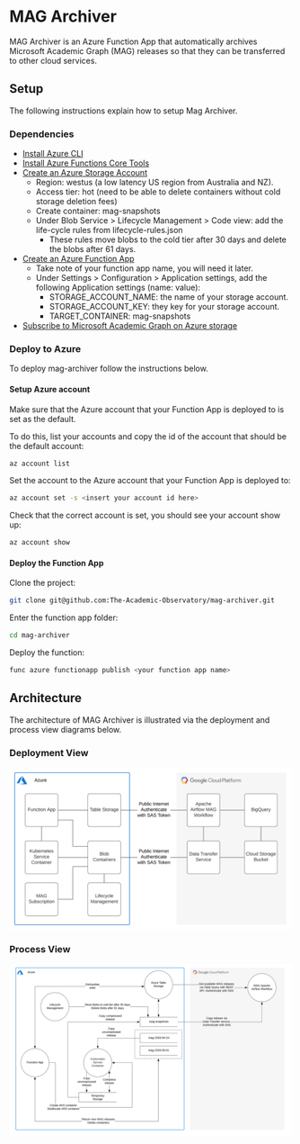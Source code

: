 # MAG Archiver
MAG Archiver is an Azure Function App that automatically archives Microsoft Academic Graph (MAG) releases so that they 
can be transferred to other cloud services.

## Setup
The following instructions explain how to setup Mag Archiver.

### Dependencies
* [Install Azure CLI](https://docs.microsoft.com/en-us/cli/azure/install-azure-cli?view=azure-cli-latest)
* [Install Azure Functions Core Tools](https://docs.microsoft.com/en-us/azure/azure-functions/functions-run-local?tabs=linux%2Ccsharp%2Cbash)
* [Create an Azure Storage Account](https://docs.microsoft.com/en-us/azure/storage/common/storage-account-create?tabs=azure-portal)
  * Region: westus (a low latency US region from Australia and NZ).
  * Access tier: hot (need to be able to delete containers without cold storage deletion fees)
  * Create container: mag-snapshots
  * Under Blob Service > Lifecycle Management > Code view: add the life-cycle rules from lifecycle-rules.json
    * These rules move blobs to the cold tier after 30 days and delete the blobs after 61 days.
* [Create an Azure Function App](https://docs.microsoft.com/en-us/azure/azure-functions/functions-create-function-app-portal)
  * Take note of your function app name, you will need it later.
  * Under Settings > Configuration > Application settings, add the following Application settings (name: value):
    * STORAGE_ACCOUNT_NAME: the name of your storage account.
    * STORAGE_ACCOUNT_KEY: they key for your storage account.
    * TARGET_CONTAINER: mag-snapshots
* [Subscribe to Microsoft Academic Graph on Azure storage](https://docs.microsoft.com/en-us/academic-services/graph/get-started-setup-provisioning) 

### Deploy to Azure
To deploy mag-archiver follow the instructions below.

#### Setup Azure account
Make sure that the Azure account that your Function App is deployed to is set as the default.

To do this, list your accounts and copy the id of the account that should be the default account:
```bash
az account list
```

Set the account to the Azure account that your Function App is deployed to:
```bash
az account set -s <insert your account id here>
```

Check that the correct account is set, you should see your account show up:
```bash
az account show
```

#### Deploy the Function App
Clone the project:
```bash
git clone git@github.com:The-Academic-Observatory/mag-archiver.git
```

Enter the function app folder:
```bash
cd mag-archiver
```

Deploy the function:
```bash
func azure functionapp publish <your function app name>
```

## Architecture
The architecture of MAG Archiver is illustrated via the deployment and process view diagrams below.

### Deployment View
![deployment view](docs/deployment_view.svg)

### Process View
![process view](docs/process_view.svg)